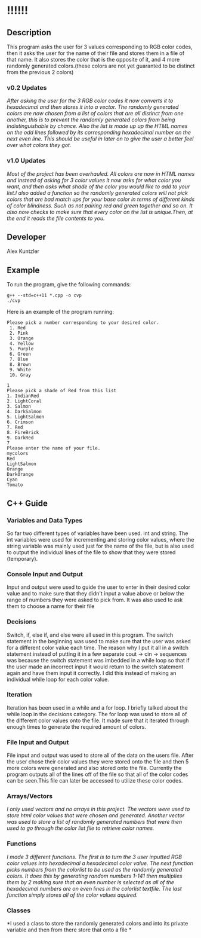 # !!!!!!

## Description

This program asks the user for 3 values corresponding to RGB color codes, then it asks the user for the name of their file and stores them in a file of that name. It also stores the color that is the opposite of it, and 4 more randomly generated colors.(these colors are not yet guaranted to be distinct from the previous 2 colors)

### v0.2 Updates

*After asking the user for the 3 RGB color codes it now converts it to hexadecimal and then stores it into a vector. The randomly generated colors are now chosen from a list of colors that are all distinct from one another, this is to prevent the randomly generated colors from being indistinguishable by chance. Also the list is made up up the HTML names on the odd lines followed by its corresponding hexadecimal number on the next even line. This should be useful in later on to give the user a better feel over what colors they got.*

### v1.0 Updates

*Most of the project has been overhauled. All colors are now in HTML names and instead of asking for 3 color values it now asks for what color you want, and then asks what shade of the color you would like to add to your list.I also added a function so the randomly generated colors will not pick colors that are bad match ups for your base color in terms of different kinds of color blindness. Such as not pairing red and green together and so on. It also now checks to make sure that every color on the list is unique.Then, at the end it reads the file contents to you.*



## Developer

Alex Kuntzler

## Example

To run the program, give the following commands:

```
g++ --std=c++11 *.cpp -o cvp
./cvp
```

Here is an example of the program running:

```
Please pick a number corresponding to your desired color. 
 1. Red 
 2. Pink 
 3. Orange 
 4. Yellow 
 5. Purple 
 6. Green 
 7. Blue 
 8. Brown 
 9. White 
 10. Gray 

1
Please pick a shade of Red from this list
1. IndianRed
2. LightCoral
3. Salmon
4. DarkSalmon
5. LightSalmon
6. Crimson
7. Red
8. FireBrick
9. DarkRed
7
Please enter the name of your file.
mycolors
Red
LightSalmon
Orange
DarkOrange
Cyan
Tomato

```

## C++ Guide

### Variables and Data Types

So far two different types of variables have been used. int and string. The int variables were used for incrementing and storing color values, where the string variable was mainly used just for the name of the file, but is also used to output the individual lines of the file to show that they were stored (temporary).

### Console Input and Output

Input and output were used to guide the user to enter in their desired color value and to make sure that they didn't input a value above or below the range of numbers they were asked to pick from. It was also used to ask them to choose a name for their file

### Decisions

Switch, if, else if, and else were all used in this program. The switch statement in the beginning was used to make sure that the user was asked for a different color value each time. The reason why I put it all in a switch statement instead of putting it in a few separate cout -> cin -> sequences was because the switch statement was imbedded in a while loop so that if the user made an incorrect input it would return to the switch statement again and have them input it correctly. I did this instead of making an individual while loop for each color value.

### Iteration

Iteration has been used in a while and a for loop. I briefly talked about the while loop in the decisions category. The for loop was used to store all of the different color values onto the file. It made sure that it iterated through enough times to generate the required amount of colors.

### File Input and Output

File input and output was used to store all of the data on the users file. After the user chose their color values they were stored onto the file and then 5 more colors were generated and also stored onto the file. Currently the program outputs all of the lines off of the file so that all of the color codes can be seen.This file can later be accessed to utilize these color codes.

### Arrays/Vectors

*I only used vectors and no arrays in this project. The vectors were used to store html color values that were chosen and generated. Another vector was used to store a list of randomly generated numbers that were then used to go through the color list file to retrieve color names.*

### Functions

*I made 3 different functions. The first is to turn the 3 user inputted RGB color values into hexadecimal a hexadecimal color value. The next function picks numbers from the colorlist to be used as the randomly generated colors. It does this by generating random numbers 1-141 then multiplies them by 2 making sure that an even number is selected as all of the hexadecimal numbers are on even lines in the colorlist textfile. The last function simply stores all of the color values aquired.*

### Classes

*I used a class to store the randomly generated colors and into its private variable and then from there store that onto a file *

